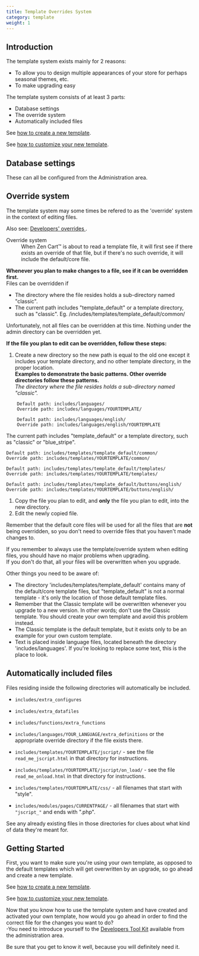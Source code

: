 ```yaml
---
title: Template Overrides System 
category: template 
weight: 1
---
```


## Introduction

The template system exists mainly for 2 reasons:

*   To allow you to design multiple appearances of your store for perhaps seasonal themes, etc.
*   To make upgrading easy

The template system consists of at least 3 parts:

*   Database settings
*   The override system
*   Automatically included files

See [how to create a new template](/user/template/creating_template).

See [how to customize your new template](/user/template/customizing_template).

## Database settings

These can all be configured from the Administration area. 

## Override system

The template system may some times be refered to as the 'override' system in the context of editing files.

Also see: [Developers' overrides ](/user/template/developers_overrides/). 

<dl>

<dt>Override system </dt>

<dd>When Zen Cart™ is about to read a template file, it will first see if there exists an override of that file, but if there's no such override, it will include the default/core file.</dd>

</dl>

**Whenever you plan to make changes to a file, see if it can be overridden first.**  
Files can be overridden if

*   The directory where the file resides holds a sub-directory named "classic".
*   The current path includes "template_default" or a template directory, such as "classic". Eg. /includes/templates/template_default/common/

Unfortunately, not all files can be overridden at this time. Nothing under the admin directory can be overridden yet.

**If the file you plan to edit can be overridden, follow these steps:**

1.  Create a new directory so the new path is equal to the old one except it includes your template directory, and no other template directory, in the proper location.  
    **Examples to demonstrate the basic patterns. Other override directories follow these patterns.**  
    _The directory where the file resides holds a sub-directory named "classic"._

```
    Default path: includes/languages/
    Override path: includes/languages/YOURTEMPLATE/

    Default path: includes/languages/english/ 
    Override path: includes/languages/english/YOURTEMPLATE

```

The current path includes "template_default" or a template directory, such as "classic" or "blue_stripe".

```
Default path: includes/templates/template_default/common/
Override path: includes/templates/YOURTEMPLATE/common/

Default path: includes/templates/template_default/templates/
Override path: includes/templates/YOURTEMPLATE/templates/

Default path: includes/templates/template_default/buttons/english/
Override path: includes/templates/YOURTEMPLATE/buttons/english/
```

1.  Copy the file you plan to edit, and **only** the file you plan to edit, into the new directory.
2.  Edit the newly copied file.

Remember that the default core files will be used for all the files that are **not** being overridden, so you don't need to override files that you haven't made changes to.

If you remember to always use the template/override system when editing files, you should have no major problems when upgrading.  
If you don't do that, all your files will be overwritten when you upgrade.

Other things you need to be aware of:

*   The directory 'includes/templates/template_default' contains many of the default/core template files, but "template_default" is not a normal template - it's only the location of those default template files.
*   Remember that the Classic template will be overwritten whenever you upgrade to a new version. In other words; don't use the Classic template. You should create your own template and avoid this problem instead.
*   The Classic template is the default template, but it exists only to be an example for your own custom template.
*   Text is placed inside language files, located beneath the directory 'includes/languages'. If you're looking to replace some text, this is the place to look.

## Automatically included files

Files residing inside the following directories will automatically be included.

- `includes/extra_configures`

- `includes/extra_datafiles`

- `includes/functions/extra_functions`

- `includes/languages/YOUR_LANGUAGE/extra_definitions` or the appropriate override directory if the file exists there.

- `includes/templates/YOURTEMPLATE/jscript/` - see the file `read_me_jscript.html` in that directory for instructions.

- `includes/templates/YOURTEMPLATE/jscript/on_load/` - see the file `read_me_onload.html` in that directory for instructions.

- `includes/templates/YOURTEMPLATE/css/` - all filenames that start with "style".

- `includes/modules/pages/CURRENTPAGE/` - all filenames that start with `"jscript_"` and ends with ".php".

See any already existing files in those directories for clues about what kind of data they're meant for.

## Getting Started

First, you want to make sure you're using your own template, as opposed to the default templates which will get overwritten by an upgrade, so go ahead and create a new template.  

See [how to create a new template](/user/template/creating_template).

See [how to customize your new template](/user/template/customizing_template).

Now that you know how to use the template system and have created and activated your own template, how would you go ahead in order to find the correct file for the changes you want to do?  
-You need to introduce yourself to the [Developers Tool Kit](/user/admin/developers_toolkit)
available from the administration area.

Be sure that you get to know it well, because you will definitely need it.
